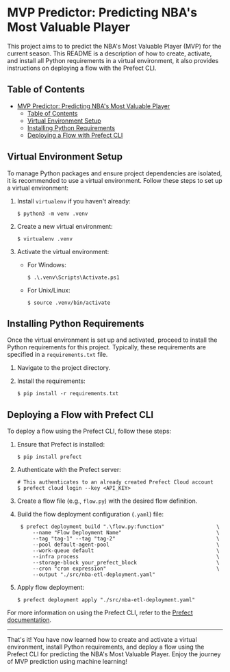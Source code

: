 # MVP Predictor: Predicting NBA's Most Valuable Player

This project aims to to predict the NBA's Most Valuable Player (MVP) for the current season.
This README is a description of how to create, activate, and install all Python requirements in a virtual environment, it also provides instructions on deploying a flow with the Prefect CLI.

## Table of Contents

- [MVP Predictor: Predicting NBA's Most Valuable Player](#mvp-predictor-predicting-nbas-most-valuable-player)
  - [Table of Contents](#table-of-contents)
  - [Virtual Environment Setup](#virtual-environment-setup)
  - [Installing Python Requirements](#installing-python-requirements)
  - [Deploying a Flow with Prefect CLI](#deploying-a-flow-with-prefect-cli)

## Virtual Environment Setup

To manage Python packages and ensure project dependencies are isolated, it is recommended to use a virtual environment. Follow these steps to set up a virtual environment:

1. Install `virtualenv` if you haven't already:

   ```shell
   $ python3 -m venv .venv
   ```

2. Create a new virtual environment:

   ```shell
   $ virtualenv .venv
   ```

3. Activate the virtual environment:

   - For Windows:
     ```shell
     $ .\.venv\Scripts\Activate.ps1
     ```
   
   - For Unix/Linux:
     ```shell
     $ source .venv/bin/activate
     ```

## Installing Python Requirements

Once the virtual environment is set up and activated, proceed to install the Python requirements for this project. Typically, these requirements are specified in a `requirements.txt` file.

1. Navigate to the project directory.

2. Install the requirements:

   ```shell
   $ pip install -r requirements.txt
   ```

## Deploying a Flow with Prefect CLI

To deploy a flow using the Prefect CLI, follow these steps:

1. Ensure that Prefect is installed:

   ```shell
   $ pip install prefect
   ```

2. Authenticate with the Prefect server:

   ```shell
   # This authenticates to an already created Prefect Cloud account
   $ prefect cloud login --key <API_KEY>
   ```

3. Create a flow file (e.g., `flow.py`) with the desired flow definition.

4. Build the flow deployment  configuration (`.yaml`) file:

   ```shell
    $ prefect deployment build ".\flow.py:function"                 \
        --name "Flow Deployment Name"                               \
        --tag "tag-1" --tag "tag-2"                                 \
        --pool default-agent-pool                                   \
        --work-queue default                                        \
        --infra process                                             \
        --storage-block your_prefect_block                          \
        --cron "cron expression"                                    \
        --output "./src/nba-etl-deployment.yaml"
   ```

5. Apply flow deployment:

   ```shell
   $ prefect deployment apply "./src/nba-etl-deployment.yaml"
   ```

For more information on using the Prefect CLI, refer to the [Prefect documentation](https://docs.prefect.io/core/cli/prefect_deployment_start.html).

---

That's it! You have now learned how to create and activate a virtual environment, install Python requirements, and deploy a flow using the Prefect CLI for predicting the NBA's Most Valuable Player. Enjoy the journey of MVP prediction using machine learning!